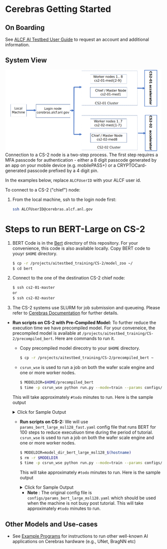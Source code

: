 # Cerebras Getting Started

## On Boarding 

See [ALCF AI Testbed User Guide](https://www.alcf.anl.gov/support-center/get-started) to request an account and additional information.

## System View

![CS-2 connection diagram](./Cerebras-connectivity-diagram.png)
Connection to a CS-2 node is a two-step process. The first step requires a MFA passcode for authentication - either a 8 digit passcode generated by an app on your mobile device (e.g. mobilePASS+) or a CRYPTOCard-generated passcode prefixed by a 4 digit pin. 

In the examples below, replace `ALCFUserID` with your ALCF user id.

To connect to a CS-2 ("chief") node:<br>

1. From the local machine, ssh to the login node first: 
    ```bash
    ssh ALCFUserID@cerebras.alcf.anl.gov
    ```
<!-- 2. From the login node, ssh to the destination CS-2 chief node:
    ```bash
    ssh cs2-01-master
   # or
    ssh cs2-02-master
    ``` -->

# Steps to run BERT-Large on CS-2

<!-- 1. Login to CS-2 login node. 
    ```bash
      $ ssh ALCFUserID@cerebras.alcf.anl.gov 
    ``` -->

1. BERT Code is in the [Bert](./bert/) directory of this repository. For your convenience, this code is also available locally. 
   Copy BERT code to youyr `$HOME` directory. 
    ```bash
    $ cp -r /projects/aitestbed_training/CS-2/model_zoo ~/  
    $ cd bert  
    ```

2. Connect to the one of the destination CS-2 chief node:  
    ```bash
    $ ssh cs2-01-master 
    or 
    $ ssh cs2-02-master
    ```

3. The CS-2 systems use SLURM for job submission and queueing. Please refer to [Cerebras Documentation](https://www.alcf.anl.gov/support/ai-testbed-userdocs/cerebras/Job-Queuing-and-Submission/index.html) for further details. 
  
  
* **Run scripts on CS-2 with Pre-Compiled Model:**
To further reduce the execution time we have precompiled model. For your conveneice, the precompiled model is available at `/projects/aitestbed_training/CS-2/precompiled_bert`. Here are commands to run it. 

  * Copy precompiled model direcotry to your `$HOME` directory. 
    ```bash
    $ cp -r /projects/aitestbed_training/CS-2/precompiled_bert ~
    ```
  * `csrun_wse` is used to run a job on both the wafer scale engine and one or more worker nodes.
    ```bash
    $ MODELDIR=$HOME/precompiled_bert
    $ time -p csrun_wse python run.py --mode=train --params configs/params_bert_large_msl128_fast.yaml --model_dir $MODELDIR --cs_ip $CS_IP
    ```
   This will take approximately `#todo` minutes to run. Here is the sample output 

   <details>
   <summary>Click for Sample Output</summary>

   ```bash
   $ ToDo
   $ ToDo
   $ ToDo
   $ ToDo
   $ ToDo
   ```

   </details>
  
  * **Run scripts on CS-2:** 
  We will use  `params_bert_large_msl128_fast.yaml` config file that runs BERT for 100 steps to reduce executiuon time during the period of tutorial.  
  `csrun_wse` is used to run a job on both the wafer scale engine and one or more worker nodes.

    ```bash
    $ MODELDIR=model_dir_bert_large_msl128_$(hostname)  
    $ rm -r $MODELDIR 
    $ time -p csrun_wse python run.py --mode=train --params configs/params_bert_large_msl128_fast.yaml --model_dir $MODELDIR --cs_ip $CS_IP
    ```
    
    This will take approximately `#todo` minutes to run. Here is the sample output 

    <details>
    <summary>Click for Sample Output</summary>

    ```bash
    $ ToDo
    $ ToDo
    $ ToDo
    $ ToDo
    $ ToDo
    ```

    </details>

    * **Note** : 
    The original config file is `configs/params_bert_large_msl128.yaml` which should be used when the machine is not busy post tutorial. This will take approximately `#todo` minutes to run.

  <!-- * **Run scripts on CPU:**  
   `csrun_cpu` is used to run a cpu-only job on one or more worker nodes.

    ```bash
    $ MODELDIR=model_dir_bert_large_msl128_$(hostname)  
    $ rm -r $MODELDIR  
    $ time -p csrun_cpu python run.py --mode=train --compile_only --params configs/params_bert_large_msl128.yaml --model_dir $MODELDIR --cs_ip $CS_IP  
    ```
    This will take approximately `#todo` minutes to run. Here is the sample output 

    <details>
    <summary>Click for Sample Output</summary>

    ```bash
    $ ToDo
    $ ToDo
    $ ToDo
    $ ToDo
    $ ToDo
    ```

    </details> -->


## Other Models and Use-cases 

* See [Example Programs](https://www.alcf.anl.gov/support/ai-testbed-userdocs/cerebras/Example-Programs/index.html) for instructions to run other well-known AI applications on Cerebras hardware (e.g., UNet, BragNN etc)








